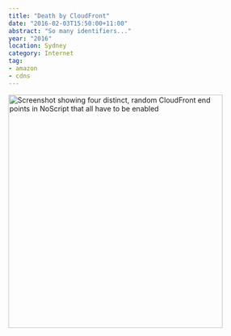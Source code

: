 ```yaml
---
title: "Death by CloudFront"
date: "2016-02-03T15:50:00+11:00"
abstract: "So many identifiers..."
year: "2016"
location: Sydney
category: Internet
tag:
- amazon
- cdns
---
```

<p><img src="https://rubenerd.com/files/2016/screenie.deathbycloudfront.png" alt="Screenshot showing four distinct, random CloudFront end points in NoScript that all have to be enabled" style="width:424px; height:462px;" /></p>


